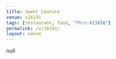 ```yaml
---
title: Sweet Couture
venue: v16191
tags: [restaurant, food, "fhrs:413458"]
permalink: /v/16191/
layout: venue
---
```

null